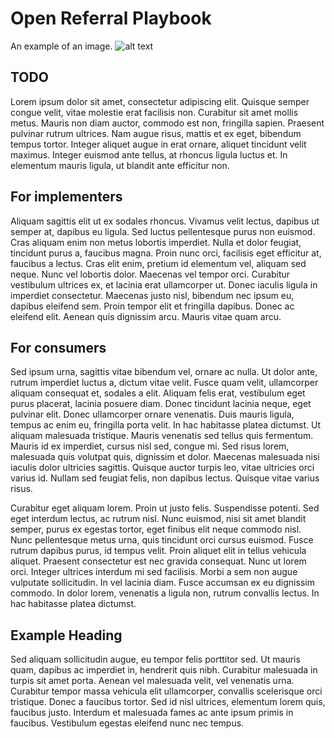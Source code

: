 # Open Referral Playbook

An example of an image. ![alt text](localdigital.png 'Local Digital')

## TODO

Lorem ipsum dolor sit amet, consectetur adipiscing elit. Quisque semper congue velit, vitae molestie erat facilisis non. Curabitur sit amet mollis metus. Mauris non diam auctor, commodo est non, fringilla sapien. Praesent pulvinar rutrum ultrices. Nam augue risus, mattis et ex eget, bibendum tempus tortor. Integer aliquet augue in erat ornare, aliquet tincidunt velit maximus. Integer euismod ante tellus, at rhoncus ligula luctus et. In elementum mauris ligula, ut blandit ante efficitur non.

## For implementers

Aliquam sagittis elit ut ex sodales rhoncus. Vivamus velit lectus, dapibus ut semper at, dapibus eu ligula. Sed luctus pellentesque purus non euismod. Cras aliquam enim non metus lobortis imperdiet. Nulla et dolor feugiat, tincidunt purus a, faucibus magna. Proin nunc orci, facilisis eget efficitur at, faucibus a lectus. Cras elit enim, pretium id elementum vel, aliquam sed neque. Nunc vel lobortis dolor. Maecenas vel tempor orci. Curabitur vestibulum ultrices ex, et lacinia erat ullamcorper ut. Donec iaculis ligula in imperdiet consectetur. Maecenas justo nisl, bibendum nec ipsum eu, dapibus eleifend sem. Proin tempor elit et fringilla dapibus. Donec ac eleifend elit. Aenean quis dignissim arcu. Mauris vitae quam arcu.

## For consumers

Sed ipsum urna, sagittis vitae bibendum vel, ornare ac nulla. Ut dolor ante, rutrum imperdiet luctus a, dictum vitae velit. Fusce quam velit, ullamcorper aliquam consequat et, sodales a elit. Aliquam felis erat, vestibulum eget purus placerat, lacinia posuere diam. Donec tincidunt lacinia neque, eget pulvinar elit. Donec ullamcorper ornare venenatis. Duis mauris ligula, tempus ac enim eu, fringilla porta velit. In hac habitasse platea dictumst. Ut aliquam malesuada tristique. Mauris venenatis sed tellus quis fermentum. Mauris id ex imperdiet, cursus nisl sed, congue mi. Sed risus lorem, malesuada quis volutpat quis, dignissim et dolor. Maecenas malesuada nisi iaculis dolor ultricies sagittis. Quisque auctor turpis leo, vitae ultricies orci varius id. Nullam sed feugiat felis, non dapibus lectus. Quisque vitae varius risus.

Curabitur eget aliquam lorem. Proin ut justo felis. Suspendisse potenti. Sed eget interdum lectus, ac rutrum nisl. Nunc euismod, nisi sit amet blandit semper, purus ex egestas tortor, eget finibus elit neque commodo nisl. Nunc pellentesque metus urna, quis tincidunt orci cursus euismod. Fusce rutrum dapibus purus, id tempus velit. Proin aliquet elit in tellus vehicula aliquet. Praesent consectetur est nec gravida consequat. Nunc ut lorem orci. Integer ultrices interdum mi sed facilisis. Morbi a sem non augue vulputate sollicitudin. In vel lacinia diam. Fusce accumsan ex eu dignissim commodo. In dolor lorem, venenatis a ligula non, rutrum convallis lectus. In hac habitasse platea dictumst.

## Example Heading

Sed aliquam sollicitudin augue, eu tempor felis porttitor sed. Ut mauris quam, dapibus ac imperdiet in, hendrerit quis nibh. Curabitur malesuada in turpis sit amet porta. Aenean vel malesuada velit, vel venenatis urna. Curabitur tempor massa vehicula elit ullamcorper, convallis scelerisque orci tristique. Donec a faucibus tortor. Sed id nisl ultrices, elementum lorem quis, faucibus justo. Interdum et malesuada fames ac ante ipsum primis in faucibus. Vestibulum egestas eleifend nunc nec tempus.
